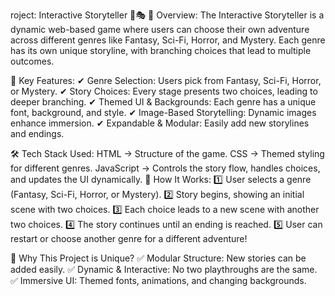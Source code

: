 roject: Interactive Storyteller 📖🎭
🚀 Overview:
The Interactive Storyteller is a dynamic web-based game where users can choose their own adventure across different genres like Fantasy, Sci-Fi, Horror, and Mystery. Each genre has its own unique storyline, with branching choices that lead to multiple outcomes.

📌 Key Features:
✔ Genre Selection: Users pick from Fantasy, Sci-Fi, Horror, or Mystery.
✔ Story Choices: Every stage presents two choices, leading to deeper branching.
✔ Themed UI & Backgrounds: Each genre has a unique font, background, and style.
✔ Image-Based Storytelling: Dynamic images enhance immersion.
✔ Expandable & Modular: Easily add new storylines and endings.

🛠️ Tech Stack Used:
HTML → Structure of the game.
CSS → Themed styling for different genres.
JavaScript → Controls the story flow, handles choices, and updates the UI dynamically.
📝 How It Works:
1️⃣ User selects a genre (Fantasy, Sci-Fi, Horror, or Mystery).
2️⃣ Story begins, showing an initial scene with two choices.
3️⃣ Each choice leads to a new scene with another two choices.
4️⃣ The story continues until an ending is reached.
5️⃣ User can restart or choose another genre for a different adventure!

🌟 Why This Project is Unique?
✅ Modular Structure: New stories can be added easily.
✅ Dynamic & Interactive: No two playthroughs are the same.
✅ Immersive UI: Themed fonts, animations, and changing backgrounds.

